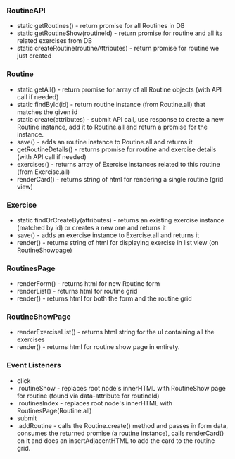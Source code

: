 ### RoutineAPI 
- static getRoutines() - return promise for all Routines in DB 
- static getRoutineShow(routineId) - return promise for routine and all its related exercises from DB 
- static createRoutine(routineAttributes) - return promise for routine we just created 

### Routine 
- static getAll() - return promise for array of all Routine objects (with API call if needed) 
- static findById(id) - return routine instance (from Routine.all) that matches the given id 
- static create(attributes) - submit API call, use response to create a new Routine instance, add it to Routine.all and return a promise for the instance. 
- save() - adds an routine instance to Routine.all and returns it 
- getRoutineDetails() - returns promise for routine and exercise details (with API call if needed) 
- exercises() - returns array of Exercise instances related to this routine (from Exercise.all) 
- renderCard() - returns string of html for rendering a single routine (grid view) 

### Exercise 
- static findOrCreateBy(attributes) - returns an existing exercise instance (matched by id) or creates a new one and returns it 
- save() - adds an exercise instance to Exercise.all and returns it 
- render() - returns string of html for displaying exercise in list view (on RoutineShowpage) 

### RoutinesPage 
- renderForm() - returns html for new Routine form 
- renderList() - returns html for routine grid 
- render() - returns html for both the form and the routine grid 

### RoutineShowPage 
- renderExerciseList() - returns html string for the ul containing all the exercises 
- render() - returns html for routine show page in entirety. 

### Event Listeners 
- click 
- .routineShow - replaces root node's innerHTML with RoutineShow page for routine (found via data-attribute for routineId)  
- .routinesIndex - replaces root node's innerHTML with RoutinesPage(Routine.all)
- submit 
- .addRoutine - calls the Routine.create() method and passes in form data, consumes the returned promise (a routine instance), calls renderCard() on it and does an insertAdjacentHTML to add the card to the routine grid.